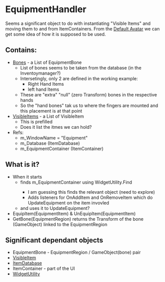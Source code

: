 # EquipmentHandler

Seems a significant object to do with instantiating "Visible Items"
and moving them to and from ItemContainers.
From the [Default Avatar](Screenshots/DAEquipementHandler.png)
we can get some idea of how it is supposed to be used.

## Contains:
* [Bones](Screenshots/DAEquipementHandlerBones.png) - a List of EquipmentBone
  * List of bones seems to be taken from the database (in the Inventoymanager?)
  * Intersetingly, only 2 are defined in the working example:
    * Right Hand Items
    * left hand Items
  * These are "extra" "null" (zero Transform) bones in the respective hands
  * So the "hand bones" tak us to where the fingers are mounted 
  and this placement is at that point
* [VisibleItems](Screenshots/DAEquipementHandlerItems.png) - a List of VisibleItem
  * This is prefilled
  * Does it list the itmes we can hold?
* Refs:
  * m_WindowName = "Equipment"
  * m_Database (ItemDatabase)
  * m_EquipmentContainer (ItemContainer)

## What is it?
* When it starts
  * finds m_EquipmentContainer using WidgetUtility.Find<ItemContainer>
    * I am guessing this finds the relevant object (need to explore)
    * Adds listeners for OnAddItem and OnRemoveItem which do UpdateEquipment on the item invovled
  * and uses it to UpdateEquipment?
* EquipItem(EquipmentItem) & UnEquipItem(EquipmentItem)
* GetBone(EquipmentRegion) returns the Transform of the bone (GameObject) linked to the EquipmentRegion

## Significant dependant objects
* EquipmentBone - EquipmentRegion / GameObject(bone) pair
* [VisibleItem](VisibleItem.md)
* [ItemDatabase](ItemDatabase.md)
* ItemContainer - part of the UI
* [WidgetUtility](WidgetUtility.md)
